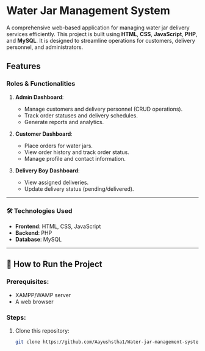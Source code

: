 # Water Jar Management System

A comprehensive web-based application for managing water jar delivery services efficiently. This project is built using **HTML**, **CSS**, **JavaScript**, **PHP**, and **MySQL**. It is designed to streamline operations for customers, delivery personnel, and administrators.

##  Features

### Roles & Functionalities
1. **Admin Dashboard**:
   - Manage customers and delivery personnel (CRUD operations).
   - Track order statuses and delivery schedules.
   - Generate reports and analytics.

2. **Customer Dashboard**:
   - Place orders for water jars.
   - View order history and track order status.
   - Manage profile and contact information.

3. **Delivery Boy Dashboard**:
   - View assigned deliveries.
   - Update delivery status (pending/delivered).

---

### 🛠️ Technologies Used
- **Frontend**: HTML, CSS, JavaScript
- **Backend**: PHP
- **Database**: MySQL

---

## 🎯 How to Run the Project

### Prerequisites:
- XAMPP/WAMP server
- A web browser

### Steps:
1. Clone this repository:
   ```bash
   git clone https://github.com/Aayushstha1/Water-jar-management-system.git